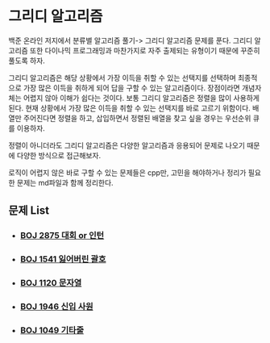 # 그리디 알고리즘

백준 온라인 저지에서 분류별 알고리즘 풀기-> 그리디 알고리즘 문제를 푼다. 그리디 알고리즘 또한 다이나믹 프로그래밍과 마찬가지로 자주 출제되는 유형이기 때문에 꾸준히 풀도록 하자.

그리디 알고리즘은 해당 상황에서 가장 이득을 취할 수 있는 선택지를 선택하며 최종적으로 가장 많은 이득을 취하게 되어 답을 구할 수 있는 알고리즘이다. 장점이라면 개념자체는 어렵지 않아 이해가 쉽다는 것이다. 보통 그리디 알고리즘은 정렬을 많이 사용하게 된다. 현재 상황에서 가장 많은 이득을 취할 수 있는 선택지를 바로 고르기 위함이다. 배열만 주어진다면 정렬을 하고, 삽입하면서 정렬된 배열을 찾고 싶을 경우는 우선순위 큐를 이용하자.

정렬이 아니더라도 그리디 알고리즘은 다양한 알고리즘과 응용되어 문제로 나오기 때문에 다양한 방식으로 접근해보자.

로직이 어렵지 않은 바로 구할 수 있는 문제들은 cpp만, 고민을 해야하거나 정리가 필요한 문제는 md파일과 함께 정리한다.

## 문제 List

- ### [BOJ  2875 대회 or  인턴](https://github.com/jungtaeyong/alstudy2/blob/ty/그리디%20알고리즘/baekjoon%202875%20대회%20or%20인턴.cpp)

- ### [BOJ  1541 잃어버린 괄호](https://github.com/jungtaeyong/alstudy2/blob/ty/그리디%20알고리즘/baekjoon%201541%20잃어버린%20괄호.md)

- ### [BOJ  1120 문자열](https://github.com/jungtaeyong/alstudy2/blob/ty/그리디%20알고리즘/baekjoon%201120%20문자열.md)

- ### [BOJ  1946 신입 사원](https://github.com/jungtaeyong/alstudy2/blob/ty/그리디%20알고리즘/baekjoon%201946%20신입%20사원.md)

- ### [BOJ  1049 기타줄](https://github.com/jungtaeyong/alstudy2/blob/ty/그리디%20알고리즘/baekjoon%201049%20기타줄.md)

